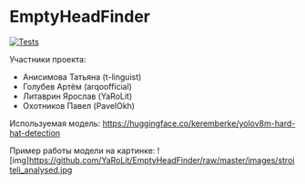 # EmptyHeadFinder

[![Tests](https://github.com/YaRoLit/EmptyHeadFinder/actions/workflows/python-app.yml/badge.svg)](https://github.com/YaRoLit/EmptyHeadFinder/actions/workflows/python-app.yml)

Участники проекта:

- Анисимова Татьяна (t-linguist)
- Голубев Артём (arqoofficial)
- Литаврин Ярослав (YaRoLit)
- Охотников Павел (PavelOkh)

Используемая модель:
https://huggingface.co/keremberke/yolov8m-hard-hat-detection

Пример работы модели на картинке:
![img]https://github.com/YaRoLit/EmptyHeadFinder/raw/master/images/stroiteli_analysed.jpg